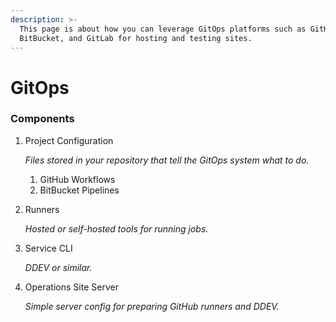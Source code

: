 ```yaml
---
description: >-
  This page is about how you can leverage GitOps platforms such as GitHub,
  BitBucket, and GitLab for hosting and testing sites.
---
```


# GitOps

### Components

1.  Project Configuration

    _Files stored in your repository that tell the GitOps system what to do._&#x20;

    1. GitHub Workflows
    2. BitBucket Pipelines
2.  Runners

    _Hosted or self-hosted tools for running jobs._
3.  Service CLI

    _DDEV or similar._
4.  Operations Site Server

    _Simple server config for preparing GitHub runners and DDEV._
